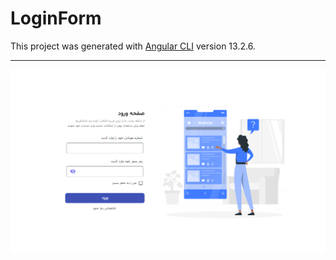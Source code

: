 # LoginForm

This project was generated with [Angular CLI](https://github.com/angular/angular-cli) version 13.2.6.

---

<img align="center" src="LoginForm.png">
